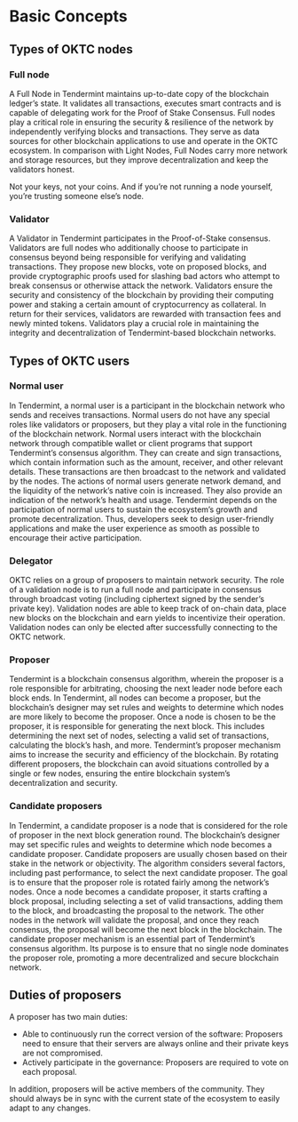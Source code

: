 # Basic Concepts
## Types of OKTC nodes
### Full node
A Full Node in Tendermint maintains up-to-date copy of the blockchain ledger’s state. It validates all transactions, executes smart contracts and is capable of delegating work for the Proof of Stake Consensus. Full nodes play a critical role in ensuring the security & resilience of the network by independently verifying blocks and transactions. They serve as data sources for other blockchain applications to use and operate in the OKTC ecosystem. In comparison with Light Nodes, Full Nodes carry more network and storage resources, but they improve decentralization and keep the validators honest.

Not your keys, not your coins. And if you’re not running a node yourself, you’re trusting someone else’s node.

### Validator
A Validator in Tendermint participates in the Proof-of-Stake consensus. Validators are full nodes who additionally choose to participate in consensus beyond being responsible for verifying and validating transactions. They propose new blocks, vote on proposed blocks, and provide cryptographic proofs used for slashing bad actors who attempt to break consensus or otherwise attack the network. Validators ensure the security and consistency of the blockchain by providing their computing power and staking a certain amount of cryptocurrency as collateral. In return for their services, validators are rewarded with transaction fees and newly minted tokens. Validators play a crucial role in maintaining the integrity and decentralization of Tendermint-based blockchain networks.

## Types of OKTC users
### Normal user
In Tendermint, a normal user is a participant in the blockchain network who sends and receives transactions. Normal users do not have any special roles like validators or proposers, but they play a vital role in the functioning of the blockchain network.
Normal users interact with the blockchain network through compatible wallet or client programs that support Tendermint’s consensus algorithm. They can create and sign transactions, which contain information such as the amount, receiver, and other relevant details. These transactions are then broadcast to the network and validated by the nodes.
The actions of normal users generate network demand, and the liquidity of the network’s native coin is increased. They also provide an indication of the network’s health and usage.
Tendermint depends on the participation of normal users to sustain the ecosystem’s growth and promote decentralization. Thus, developers seek to design user-friendly applications and make the user experience as smooth as possible to encourage their active participation.

### Delegator
OKTC relies on a group of proposers to maintain network security. The
role of a validation node is to run a full node and participate in
consensus through broadcast voting (including ciphertext signed by the
sender’s private key). Validation nodes are able to keep track of
on-chain data, place new blocks on the blockchain and earn yields to
incentivize their operation. Validation nodes can only be elected after
successfully connecting to the OKTC network.

### Proposer
Tendermint is a blockchain consensus algorithm, wherein the proposer is a role responsible for arbitrating, choosing the next leader node before each block ends.
In Tendermint, all nodes can become a proposer, but the blockchain’s designer may set rules and weights to determine which nodes are more likely to become the proposer.
Once a node is chosen to be the proposer, it is responsible for generating the next block. This includes determining the next set of nodes, selecting a valid set of transactions, calculating the block’s hash, and more.
Tendermint’s proposer mechanism aims to increase the security and efficiency of the blockchain. By rotating different proposers, the blockchain can avoid situations controlled by a single or few nodes, ensuring the entire blockchain system’s decentralization and security.

### Candidate proposers
In Tendermint, a candidate proposer is a node that is considered for the role of proposer in the next block generation round. The blockchain’s designer may set specific rules and weights to determine which node becomes a candidate proposer.
Candidate proposers are usually chosen based on their stake in the network or objectivity. The algorithm considers several factors, including past performance, to select the next candidate proposer. The goal is to ensure that the proposer role is rotated fairly among the network’s nodes.
Once a node becomes a candidate proposer, it starts crafting a block proposal, including selecting a set of valid transactions, adding them to the block, and broadcasting the proposal to the network. The other nodes in the network will validate the proposal, and once they reach consensus, the proposal will become the next block in the blockchain.
The candidate proposer mechanism is an essential part of Tendermint’s consensus algorithm. Its purpose is to ensure that no single node dominates the proposer role, promoting a more decentralized and secure blockchain network.

## Duties of proposers
A proposer has two main duties:

- Able to continuously run the correct version of the software: Proposers need to ensure that their servers are always online and their private keys are not compromised.
- Actively participate in the governance: Proposers are required to vote on each proposal.

In addition, proposers will be active members of the community. They
should always be in sync with the current state of the ecosystem to
easily adapt to any changes.
